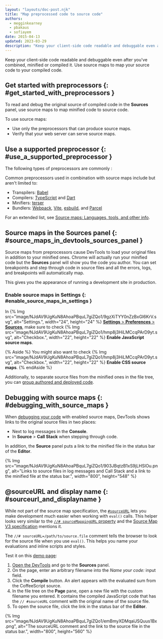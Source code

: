 ```yaml
---
layout: "layouts/doc-post.njk"
title: "Map preprocessed code to source code"
authors:
  - megginkearney
  - pbakaus
  - sofiayem
date: 2015-04-13
updated: 2023-03-29
description: "Keep your client-side code readable and debuggable even after you've combined, minified, or compiled it."
---
```


Keep your client-side code readable and debuggable even after you've combined, minified or compiled
it. Use source maps to map your source code to your compiled code.

## Get started with preprocessors {: #get_started_with_preprocessors }

To read and debug the original source of compiled code in the **Sources** panel, use source maps to map minified code to source code. 

To use source maps:

- Use only the preprocessors that can produce source maps.
- Verify that your web server can serve source maps.

## Use a supported preprocessor {: #use_a_supported_preprocessor }

The following types of preprocessors are commonly :

Common preprocessors used in combination with source maps include but aren't limited to:

- Transpilers: [Babel][5]
- Compilers: [TypeScript][8] and [Dart][10]
- Minifiers: [terser](https://github.com/terser/terser)
- Bundlers: [Webpack](https://webpack.js.org/), [Vite](https://vitejs.dev/), [esbuild](https://esbuild.github.io/), and [Parcel](https://parceljs.org/)

For an extended list, see [Source maps: Languages, tools, and other info][4].

## Source maps in the Sources panel {: #source_maps_in_devtools_sources_panel }

Source maps from preprocessors cause DevTools to load your original files in addition to your minified ones.
Chrome will actually run your minified code but the **Sources** panel will show you the code you author.
You can set breakpoints and step through code in source files and all the errors, logs, and breakpoints will automatically map.

This gives you the appearance of running a development site in production.

### Enable source maps in Settings {: #enable_source_maps_in_settings }

In {% Img src="image/NJdAV9UgKuN8AhoaPBquL7giZQo1/9gzXiTYY0nZzBxGI6KrV.svg", alt="Settings.", width="24", height="24" %} [**Settings** > **Preferences** > **Sources**](/docs/devtools/settings/preferences/#sources), make sure to check {% Img src="image/NJdAV9UgKuN8AhoaPBquL7giZQo1/hmp8j3HiLMCcqPArD9yt.svg", alt="Checkbox.", width="22", height="22" %} **Enable JavaScript source maps**.

{% Aside %}
You might also want to check {% Img src="image/NJdAV9UgKuN8AhoaPBquL7giZQo1/hmp8j3HiLMCcqPArD9yt.svg", alt="Checkbox.", width="22", height="22" %} **Enable CSS source maps**.
{% endAside %}

Additionally, to separate source files from the minified ones in the file tree, you can [group authored and deployed code](/docs/devtools/javascript/reference/#group-authored-and-deployed).

## Debugging with source maps {: #debugging_with_source_maps }

When [debugging your code][12] with enabled source maps, DevTools shows links to the original source files in two places:

- Next to log messages in the **Console**.
- In **Source** > **Call Stack** when stepping through code.

In addition, the **Source** panel puts a link to the minified file in the status bar of the **Editor**.

{% Img src="image/NJdAV9UgKuN8AhoaPBquL7giZQo1/903JBqtzB1xS9jLHSlOu.png", alt="Links to source files in log messages and Call Stack and a link to the minified file at the status bar.", width="800", height="548" %}

## @sourceURL and display name {: #sourceurl_and_displayname }

While not part of the source map specification, the [`#sourceURL`](/blog/sourcemappingurl-and-sourceurl-syntax-changed/#sourceurl) lets you make development much easier
when working with `eval()` calls. This helper looks very similar to the [`//# sourceMappingURL` property](/blog/sourcemaps/#how-does-the-source-map-work) and the [Source Map V3 specification](https://sourcemaps.info/spec.html) mentions it.

The `//# sourceURL=/path/to/source.file` comment tells the browser to look for the source file when you use `eval()`. This helps you name your evaluations and inline scripts and styles.

Test it on this [demo page][13]:

1. [Open the DevTools](/docs/devtools/open) and go to the **Sources** panel.
1. On the page, enter an arbitrary filename into the _Name your code:_ input field.
1. Click the **Compile** button. An alert appears with the evaluated sum from the CoffeeScript source.
1. In the file tree on the **Page** pane, open a new file with the custom filename you entered. It contains the compiled JavaScript code that has the `// #sourceURL` comment with the original name of the source file.
1. To open the source file, click the link in the status bar of the **Editor**.

{% Img src="image/NJdAV9UgKuN8AhoaPBquL7giZQo1/emBmyXDMqalJSQuus1Bx.png", alt="The sourceURL comment and the link to the source file in the status bar.", width="800", height="560" %}

[4]: https://github.com/ryanseddon/source-map/wiki/Source-maps:-languages,-tools-and-other-info
[5]: https://babeljs.io/
[7]: https://github.com/google/closure-compiler
[8]: http://www.typescriptlang.org/
[10]: https://www.dartlang.org
[12]: /docs/devtools/javascript/#code-stepping
[13]: http://www.thecssninja.com/demo/source_mapping/compile.html
